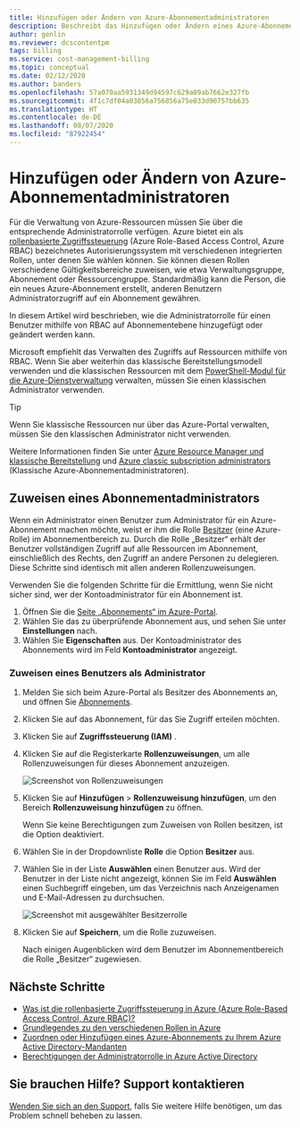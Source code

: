 ```yaml
---
title: Hinzufügen oder Ändern von Azure-Abonnementadministratoren
description: Beschreibt das Hinzufügen oder Ändern eines Azure-Abonnementadministrators mithilfe der rollenbasierten Zugriffssteuerung (Role-based Access Control, RBAC).
author: genlin
ms.reviewer: dcscontentpm
tags: billing
ms.service: cost-management-billing
ms.topic: conceptual
ms.date: 02/12/2020
ms.author: banders
ms.openlocfilehash: 57a070aa5931349d94597c629a09ab7662e327fb
ms.sourcegitcommit: 4f1c7df04a03856a756856a75e033d90757bb635
ms.translationtype: HT
ms.contentlocale: de-DE
ms.lasthandoff: 08/07/2020
ms.locfileid: "87922454"
---
```

# <a name="add-or-change-azure-subscription-administrators"></a>Hinzufügen oder Ändern von Azure-Abonnementadministratoren


Für die Verwaltung von Azure-Ressourcen müssen Sie über die entsprechende Administratorrolle verfügen. Azure bietet ein als [rollenbasierte Zugriffssteuerung](../../role-based-access-control/overview.md) (Azure Role-Based Access Control, Azure RBAC) bezeichnetes Autorisierungssystem mit verschiedenen integrierten Rollen, unter denen Sie wählen können. Sie können diesen Rollen verschiedene Gültigkeitsbereiche zuweisen, wie etwa Verwaltungsgruppe, Abonnement oder Ressourcengruppe. Standardmäßig kann die Person, die ein neues Azure-Abonnement erstellt, anderen Benutzern Administratorzugriff auf ein Abonnement gewähren.

In diesem Artikel wird beschrieben, wie die Administratorrolle für einen Benutzer mithilfe von RBAC auf Abonnementebene hinzugefügt oder geändert werden kann.

Microsoft empfiehlt das Verwalten des Zugriffs auf Ressourcen mithilfe von RBAC. Wenn Sie aber weiterhin das klassische Bereitstellungsmodell verwenden und die klassischen Ressourcen mit dem [PowerShell-Modul für die Azure-Dienstverwaltung](/powershell/module/servicemanagement/azure.service) verwalten, müssen Sie einen klassischen Administrator verwenden.

> [!TIP]
> Wenn Sie klassische Ressourcen nur über das Azure-Portal verwalten, müssen Sie den klassischen Administrator nicht verwenden.

Weitere Informationen finden Sie unter [Azure Resource Manager und klassische Bereitstellung](../../azure-resource-manager/management/deployment-models.md) und [Azure classic subscription administrators](../../role-based-access-control/classic-administrators.md) (Klassische Azure-Abonnementadministratoren).

<a name="add-an-admin-for-a-subscription"></a>

## <a name="assign-a-subscription-administrator"></a>Zuweisen eines Abonnementadministrators

Wenn ein Administrator einen Benutzer zum Administrator für ein Azure-Abonnement machen möchte, weist er ihm die Rolle [Besitzer](../../role-based-access-control/built-in-roles.md#owner) (eine Azure-Rolle) im Abonnementbereich zu. Durch die Rolle „Besitzer“ erhält der Benutzer vollständigen Zugriff auf alle Ressourcen im Abonnement, einschließlich des Rechts, den Zugriff an andere Personen zu delegieren. Diese Schritte sind identisch mit allen anderen Rollenzuweisungen.

Verwenden Sie die folgenden Schritte für die Ermittlung, wenn Sie nicht sicher sind, wer der Kontoadministrator für ein Abonnement ist.

1. Öffnen Sie die [Seite „Abonnements“ im Azure-Portal](https://portal.azure.com/#blade/Microsoft_Azure_Billing/SubscriptionsBlade).
1. Wählen Sie das zu überprüfende Abonnement aus, und sehen Sie unter **Einstellungen** nach.
1. Wählen Sie **Eigenschaften** aus. Der Kontoadministrator des Abonnements wird im Feld **Kontoadministrator** angezeigt.

### <a name="to-assign-a-user-as-an-administrator"></a>Zuweisen eines Benutzers als Administrator

1. Melden Sie sich beim Azure-Portal als Besitzer des Abonnements an, und öffnen Sie [Abonnements](https://portal.azure.com/#blade/Microsoft_Azure_Billing/SubscriptionsBlade).

1. Klicken Sie auf das Abonnement, für das Sie Zugriff erteilen möchten.

1. Klicken Sie auf **Zugriffssteuerung (IAM)** .

1. Klicken Sie auf die Registerkarte **Rollenzuweisungen**, um alle Rollenzuweisungen für dieses Abonnement anzuzeigen.

    ![Screenshot von Rollenzuweisungen](./media/add-change-subscription-administrator/role-assignments.png)

1. Klicken Sie auf **Hinzufügen** > **Rollenzuweisung hinzufügen**, um den Bereich **Rollenzuweisung hinzufügen** zu öffnen.

    Wenn Sie keine Berechtigungen zum Zuweisen von Rollen besitzen, ist die Option deaktiviert.

1. Wählen Sie in der Dropdownliste **Rolle** die Option **Besitzer** aus.

1. Wählen Sie in der Liste **Auswählen** einen Benutzer aus. Wird der Benutzer in der Liste nicht angezeigt, können Sie im Feld **Auswählen** einen Suchbegriff eingeben, um das Verzeichnis nach Anzeigenamen und E-Mail-Adressen zu durchsuchen.

    ![Screenshot mit ausgewählter Besitzerrolle](./media/add-change-subscription-administrator/add-role.png)

1. Klicken Sie auf **Speichern**, um die Rolle zuzuweisen.

    Nach einigen Augenblicken wird dem Benutzer im Abonnementbereich die Rolle „Besitzer“ zugewiesen.

## <a name="next-steps"></a>Nächste Schritte

* [Was ist die rollenbasierte Zugriffssteuerung in Azure (Azure Role-Based Access Control, Azure RBAC)?](../../role-based-access-control/overview.md)
* [Grundlegendes zu den verschiedenen Rollen in Azure](../../role-based-access-control/rbac-and-directory-admin-roles.md)
* [Zuordnen oder Hinzufügen eines Azure-Abonnements zu Ihrem Azure Active Directory-Mandanten](../../active-directory/fundamentals/active-directory-how-subscriptions-associated-directory.md)
* [Berechtigungen der Administratorrolle in Azure Active Directory](../../active-directory/users-groups-roles/directory-assign-admin-roles.md)

## <a name="need-help-contact-support"></a>Sie brauchen Hilfe? Support kontaktieren

[Wenden Sie sich an den Support](https://portal.azure.com/?#blade/Microsoft_Azure_Support/HelpAndSupportBlade), falls Sie weitere Hilfe benötigen, um das Problem schnell beheben zu lassen.
